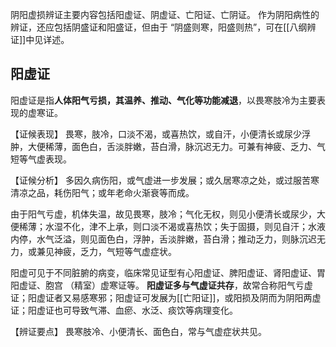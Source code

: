 阴阳虚损辨证主要内容包括阳虚证、阴虚证、亡阳证、亡阴证。
作为阴阳病性的辨证，还应包括阴盛证和阳盛证，但由于 “阴盛则寒，阳盛则热”，可在[[八纲辨证]]中见详述。

## 阳虚证
阳虚证是指**人体阳气亏损，其温养、推动、气化等功能减退**，以畏寒肢冷为主要表现的虚寒证。

【证候表现】
畏寒，肢冷，口淡不渴，或喜热饮，或自汗，小便清长或尿少浮肿，大便稀薄，面色白，舌淡胖嫩，苔白滑，脉沉迟无力。可兼有神疲、乏力、气短等气虚表现。

【证候分析】
多因久病伤阳，或气虚进一步发展；或久居寒凉之处，或过服苦寒清凉之品，耗伤阳气；或年老命火渐衰等而成。

由于阳气亏虚，机体失温，故见畏寒，肢冷；气化无权，则见小便清长或尿少，大便稀薄；水湿不化，津不上承，则口淡不渴或喜热饮；失于固摄，则见自汗；水液内停，水气泛溢，则见面色白，浮肿，舌淡胖嫩，苔白滑；推动乏力，则脉沉迟无力，或兼见神疲，乏力，气短等气虚症状。

阳虚可见于不同脏腑的病变，临床常见证型有心阳虚证、脾阳虚证、肾阳虚证、胃阳虚证、胞宫 （精室）虚寒证等。
**阳虚证多与气虚证共存**，故常合称阳气亏虚证；阳虚证者又易感寒邪；阳虚证可发展为[[亡阳证]]，或阳损及阴而为阴阳两虚证；阳虚证也可导致气滞、血瘀、水泛、痰饮等病理变化。

【辨证要点】
畏寒肢冷、小便清长、面色白，常与气虚症状共见。
